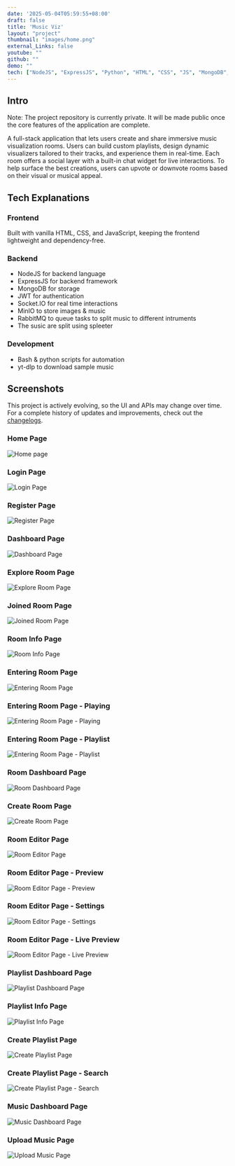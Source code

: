 ```yaml
---
date: '2025-05-04T05:59:55+08:00'
draft: false
title: 'Music Viz'
layout: "project"
thumbnail: "images/home.png"
external_Links: false
youtube: ""
github: ""
demo: ""
tech: ["NodeJS", "ExpressJS", "Python", "HTML", "CSS", "JS", "MongoDB", "RabbitMQ", "minIO","SocketIO", "JWT", "Spleeter"]
---
```


## Intro
Note: The project repository is currently private. It will be made public once the core features of the application are complete.

A full-stack application that lets users create and share immersive music visualization rooms. Users can build custom playlists, design dynamic visualizers tailored to their tracks, and experience them in real-time. Each room offers a social layer with a built-in chat widget for live interactions. To help surface the best creations, users can upvote or downvote rooms based on their visual or musical appeal.

## Tech Explanations
### Frontend
Built with vanilla HTML, CSS, and JavaScript, keeping the frontend lightweight and dependency-free.

### Backend
- NodeJS for backend language
- ExpressJS for backend framework
- MongoDB for storage
- JWT for authentication
- Socket.IO for real time interactions
- MinIO to store images & music
- RabbitMQ to queue tasks to split music to different intruments
- The susic are split using spleeter

### Development
- Bash & python scripts for automation
- yt-dlp to download sample music

## Screenshots 

This project is actively evolving, so the UI and APIs may change over time. For a complete history of updates and improvements, check out the [changelogs](/changelogs/music-viz/).

### Home Page
<img src="images/home.png" alt="Home page">

### Login Page
<img src="images/login.png" alt="Login Page">

### Register Page
<img src="images/register.png" alt="Register Page">

### Dashboard Page
<img src="images/dashboardBlur.png" alt="Dashboard Page">

### Explore Room Page
<img src="images/exploreBlur.png" alt="Explore Room Page">

### Joined Room Page
<img src="images/joinedRoomBlur.png" alt="Joined Room Page">

### Room Info Page
<img src="images/roomInfoBlur.png" alt="Room Info Page">

### Entering Room Page
<img src="images/enterRoom.png" alt="Entering Room Page">

### Entering Room Page - Playing
<img src="images/enterRoomPlayingBlur.png" alt="Entering Room Page - Playing">

### Entering Room Page - Playlist
<img src="images/enterRoomPlaylistBlur.png" alt="Entering Room Page - Playlist">

### Room Dashboard Page
<img src="images/roomDashboardBlur.png" alt="Room Dashboard Page">

### Create Room Page
<img src="images/createRoom.png" alt="Create Room Page">

### Room Editor Page
<img src="images/roomEditor.png" alt="Room Editor Page">

### Room Editor Page - Preview
<img src="images/roomEditorPreview.png" alt="Room Editor Page - Preview">

### Room Editor Page - Settings
<img src="images/roomEditorSettings.png" alt="Room Editor Page - Settings">

### Room Editor Page - Live Preview
<img src="images/roomEditorLivePreview.png" alt="Room Editor Page - Live Preview">

### Playlist Dashboard Page
<img src="images/playlistDashboardBlur.png" alt="Playlist Dashboard Page">

### Playlist Info Page
<img src="images/playlistInfoBlur.png" alt="Playlist Info Page">

### Create Playlist Page
<img src="images/createPlaylist.png" alt="Create Playlist Page">

### Create Playlist Page - Search
<img src="images/createPlaylistSearchMusicBlur.png" alt="Create Playlist Page - Search">

### Music Dashboard Page
<img src="images/musicDashboardBlur.png" alt="Music Dashboard Page">

### Upload Music Page
<img src="images/uploadMusicBlur.png" alt="Upload Music Page">